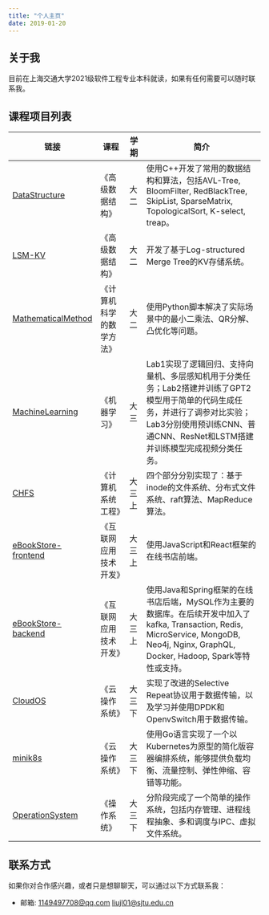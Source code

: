 ```yaml
---
title: "个人主页"
date: 2019-01-20
---
```


## 关于我

目前在上海交通大学2021级软件工程专业本科就读，如果有任何需要可以随时联系我。

## 课程项目列表

| 链接 | 课程 | 学期 | 简介 |
| --- | --- | --- | --- |
| [DataStructure](https://github.com/leinfinitr/DataStructure) | 《高级数据结构》 | 大二 | 使用C++开发了常用的数据结构和算法，包括AVL-Tree, BloomFilter, RedBlackTree, SkipList, SparseMatrix, TopologicalSort, K-select, treap。 |
| [LSM-KV](https://github.com/leinfinitr/LSM-KV) | 《高级数据结构》 | 大二 | 开发了基于Log-structured Merge Tree的KV存储系统。 |
| [MathematicalMethod](https://github.com/leinfinitr/MathematicalMethod) | 《计算机科学的数学方法》 | 大二 | 使用Python脚本解决了实际场景中的最小二乘法、QR分解、凸优化等问题。 |
| [MachineLearning](https://github.com/leinfinitr/MachineLearning) | 《机器学习》 | 大三 | Lab1实现了逻辑回归、支持向量机、多层感知机用于分类任务；Lab2搭建并训练了GPT2模型用于简单的代码生成任务，并进行了调参对比实验；Lab3分别使用预训练CNN、普通CNN、ResNet和LSTM搭建并训练模型完成视频分类任务。 |
| [CHFS](https://github.com/leinfinitr/CHFS) | 《计算机系统工程》 | 大三上 | 四个部分分别实现了：基于inode的文件系统、分布式文件系统、raft算法、MapReduce算法。 |
| [eBookStore-frontend](https://github.com/leinfinitr/eBookStore-frontend) | 《互联网应用技术开发》 | 大三上 | 使用JavaScript和React框架的在线书店前端。 |
| [eBookStore-backend](https://github.com/leinfinitr/eBookStore-backend) | 《互联网应用技术开发》 | 大三上 | 使用Java和Spring框架的在线书店后端，MySQL作为主要的数据库。在后续开发中加入了kafka, Transaction, Redis, MicroService, MongoDB, Neo4j, Nginx, GraphQL, Docker, Hadoop, Spark等特性或支持。 |
| [CloudOS](https://github.com/leinfinitr/CloudOS) | 《云操作系统》 | 大三下 | 实现了改进的Selective Repeat协议用于数据传输，以及学习并使用DPDK和OpenvSwitch用于数据传输。 |
| [minik8s](https://github.com/leinfinitr/minik8s) | 《云操作系统》 | 大三下 | 使用Go语言实现了一个以Kubernetes为原型的简化版容器编排系统，能够提供负载均衡、流量控制、弹性伸缩、容错等功能。 |
| [OperationSystem](https://github.com/leinfinitr/OperationSystem) | 《操作系统》 | 大三下 | 分阶段完成了一个简单的操作系统，包括内存管理、进程线程抽象、多和调度与IPC、虚拟文件系统。 |

## 联系方式

如果你对合作感兴趣，或者只是想聊聊天，可以通过以下方式联系我：

- 邮箱: 1149497708@qq.com liujl01@sjtu.edu.cn
